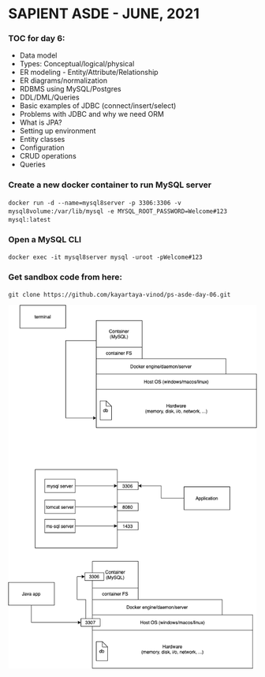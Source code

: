 # SAPIENT ASDE - JUNE, 2021

### TOC for day 6:

-   Data model
-   Types: Conceptual/logical/physical
-   ER modeling - Entity/Attribute/Relationship
-   ER diagrams/normalization
-   RDBMS using MySQL/Postgres
-   DDL/DML/Queries
-   Basic examples of JDBC (connect/insert/select)
-   Problems with JDBC and why we need ORM
-   What is JPA?
-   Setting up environment
-   Entity classes
-   Configuration
-   CRUD operations
-   Queries

### Create a new docker container to run MySQL server

`docker run -d --name=mysql8server -p 3306:3306 -v mysql8volume:/var/lib/mysql -e MYSQL_ROOT_PASSWORD=Welcome#123 mysql:latest`

### Open a MySQL CLI

`docker exec -it mysql8server mysql -uroot -pWelcome#123`

### Get sandbox code from here:

`git clone https://github.com/kayartaya-vinod/ps-asde-day-06.git`

![](./concepts.dio.png 'Concepts')
